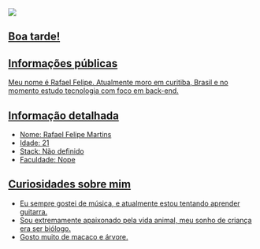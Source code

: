 <!--<img src="https://raw.githubusercontent.com/mRB0/many-windows-3.1-icons-in-png-format/master/FFICO022.PNG" alt="nao deu"/>
<p align="left"> <img src="https://komarev.com/ghpvc/?username=Miopiaa&label=Profile%20views&color=0e75b6&style=flat" alt="Miopiaa" /> </p>-->
<div>
    <a target='_blank' href="https://www.notion.so/Ci-ncia-de-dados-4079194a4d0448c1a167a850fdf10ac8">
        <img src="https://img.shields.io/badge/-Notion-white">
</div>      

## Boa tarde!

## Informações públicas

Meu nome é Rafael Felipe. Atualmente moro em curitiba, Brasil e no momento estudo tecnologia com foco em back-end.

## Informação detalhada

<ul>
  <li> Nome: Rafael Felipe Martins
  <li> Idade: 21
  <li> Stack: Não definido 
  <li> Faculdade: Nope  
</ul>

## Curiosidades sobre mim

* Eu sempre gostei de música, e atualmente estou tentando aprender guitarra.   
* Sou extremamente apaixonado pela vida animal, meu sonho de criança era ser biólogo.  
* Gosto muito de macaco e árvore.

